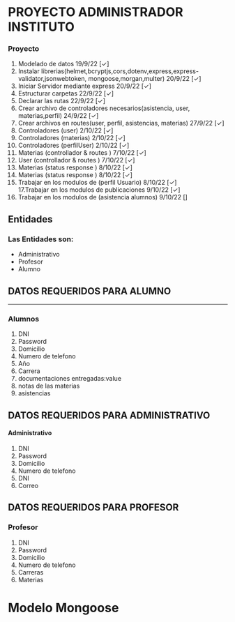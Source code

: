     
# PROYECTO ADMINISTRADOR INSTITUTO 
### **Proyecto**
    
1. Modelado de datos 19/9/22 [✓]
2. Instalar librerias(helmet,bcryptjs,cors,dotenv,express,express-validator,jsonwebtoken, mongoose,morgan,multer) 20/9/22 [✓]
3. Iniciar Servidor mediante express 20/9/22 [✓]
4. Estructurar carpetas 22/9/22 [✓]
5. Declarar las rutas 22/9/22 [✓] 
6. Crear archivo de controladores necesarios(asistencia, user, materias,perfil) 24/9/22 [✓]  
7. Crear archivos en routes(user, perfil, asistencias, materias) 27/9/22 [✓]
8. Controladores (user) 2/10/22 [✓]
9. Controladores (materias) 2/10/22 [✓]
10. Controladores (perfilUser) 2/10/22 [✓]
11. Materias (controllador & routes ) 7/10/22 [✓]
12. User     (controllador & routes ) 7/10/22 [✓]
13. Materias (status response ) 8/10/22 [✓]
14. Materias (status response ) 8/10/22 [✓]
15. Trabajar en los modulos de (perfil Usuario) 8/10/22 [✓]  
17.Trabajar en los modulos de publicaciones  9/10/22 [✓]
16. Trabajar en los modulos de (asistencia alumnos) 9/10/22 [] 
 

## Entidades
### **Las Entidades son:**
- Administrativo
- Profesor
- Alumno

## DATOS REQUERIDOS PARA ALUMNO
---
### **Alumnos**
1. DNI 
2. Password
3. Domicilio
4. Numero de telefono
5. Año
6. Carrera
7. documentaciones entregadas:value
8. notas de las materias
9. asistencias



## DATOS REQUERIDOS PARA ADMINISTRATIVO

#### **Administrativo**
1. DNI 
2. Password
3. Domicilio
4. Numero de telefono
5. DNI 
6. Correo


## DATOS REQUERIDOS PARA PROFESOR

### **Profesor**
1. DNI 
2. Password
3. Domicilio
4. Numero de telefono
5. Carreras
6. Materias

# **Modelo Mongoose**
